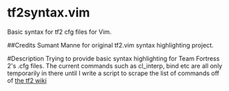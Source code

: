 tf2syntax.vim
=============

Basic syntax for tf2 cfg files for Vim.

##Credits
Sumant Manne for original tf2.vim syntax highlighting project.

#Description
Trying to provide basic syntax highlighting for Team Fortress 2's .cfg files.
The current commands such as cl_interp, bind etc are all only temporarily in there
until I write a script to scrape the list of commands off of [the tf2 wiki](http://wiki.teamfortress.com/wiki/Console)

